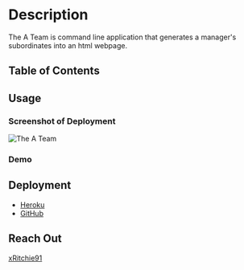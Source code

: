 # Description
The A Team is command line application that generates a manager's subordinates into an html webpage.

## Table of Contents

## Usage
### Screenshot of Deployment
![The A Team](https://user-images.githubusercontent.com/74946954/123897915-e7c0f080-d929-11eb-9388-6609aed543ce.jpg)

### Demo

## Deployment
- [Heroku](https://dashboard.heroku.com/apps/cryptic-earth-53981/deploy/github)
- [GitHub](https://xritchie91.github.io/The-A-Team/)

## Reach Out
[xRitchie91](https://github.com/xRitchie91/The-A-Team/tree/main)
